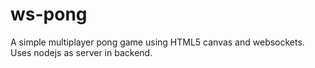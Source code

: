 ws-pong
=======

A simple multiplayer pong game using HTML5 canvas and websockets. Uses nodejs as server in backend.